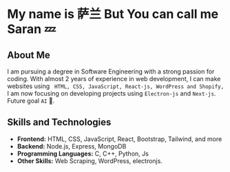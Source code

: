 # My name is 萨兰 But You can call me Saran 💤

## About Me
I am pursuing a degree in Software Engineering with a strong passion for coding. With almost 2 years of experience in web development, I can make websites using  ` HTML, CSS, JavaScript, React-js, WordPress and Shopify,` I am now focusing on developing projects using `Electron-js` and `Next-js`.
Future goal ``AI`` 👻.

## Skills and Technologies
- **Frontend:** HTML, CSS, JavaScript, React, Bootstrap, Tailwind, and more
- **Backend:** Node.js, Express, MongoDB
- **Programming Languages:** C, C++, Python, Js
- **Other Skills:** Web Scraping, WordPress, electronjs.

